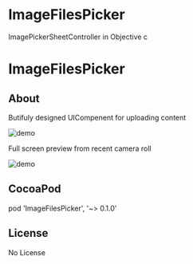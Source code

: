# ImageFilesPicker
ImagePickerSheetController in Objective c
# ImageFilesPicker

## About

Butifuly designed UICompenent for uploading content

![demo](http://gifimgs.com/res/0416/57065e786bd4a151447737.gif)

Full screen preview from recent camera roll

![demo](https://i.imgflip.com/121euk.gif)

## CocoaPod

pod 'ImageFilesPicker', '~> 0.1.0'

## License
No License
